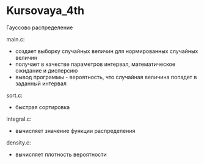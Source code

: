 # Kursovaya_4th

Гауссово распределение

main.c:
  - создает выборку случайных величин для нормированных случайных величин
  - получает в качестве параметров интервал, математическое ожидание и дисперсию
  - вывод программы - вероятность, что случайная величина попадет в заданный интервал

sort.c:
  - быстрая сортировка

integral.c:
  - вычисляет значение функции распределения

density.c:
  - вычисляет плотность вероятности

  


